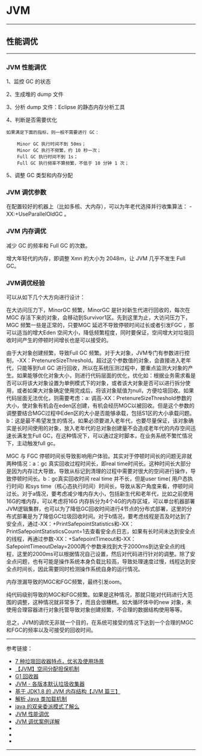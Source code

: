 # JVM

---

## 性能调优

---

### JVM 性能调优

1、监控 GC 的状态

2、生成堆的 dump 文件

3、分析 dump 文件：Eclipse 的静态内存分析工具

4、判断是否需要优化

    如果满足下面的指标，则一般不需要进行 GC：

        Minor GC 执行时间不到 50ms；
        Minor GC 执行不频繁，约 10 秒一次；
        Full GC 执行时间不到 1s；
        Full GC 执行频率不算频繁，不低于 10 分钟 1 次； 

5、调整 GC 类型和内存分配

### JVM 调优参数

在配置较好的机器上（比如多核、大内存），可以为年老代选择并行收集算法： -XX:+UseParallelOldGC 。

### JVM 内存调优

减少 GC 的频率和 Full GC 的次数。

增大年轻代的内存，即调整 Xmn 的大小为 2048m，让 JVM 几乎不发生 Full GC。

### JVM调优经验

可以从如下几个大方向进行设计：

在大访问压力下，MinorGC 频繁，MinorGC 是针对新生代进行回收的，每次在MGC 存活下来的对象，会移动到Survivor1区。先到这里为止，大访问压力下，MGC
频繁一些是正常的，只要MGC 延迟不导致停顿时间过长或者引发FGC ，那可以适当的增大Eden 空间大小，降低频繁程度，同时要保证，空间增大对垃圾回收时间产生的停顿时间增长也是可以接受的。

由于大对象创建频繁，导致Full GC 频繁。对于大对象，JVM专门有参数进行控制，-XX：PretenureSizeThreshold。超过这个参数值的对象，会直接进入老年代，只能等到full GC
进行回收，所以在系统压测过程中，要重点监测大对象的产生。如果能够优化对象大小，则进行代码层面的优化，优化如：根据业务需求看是否可以将该大对象设置为单例模式下的对象，或者该大对象是否可以进行拆分使用，或者如果大对象确定使用完成后，将该对象赋值为null，方便垃圾回收。如果代码层面无法优化，则需要考虑：a:
调高-XX：PretenureSizeThreshold参数的大小，使对象有机会在eden区创建，有机会经历MGC以被回收。但是这个参数的调整要结合MGC过程中Eden区的大小是否能够承载，包括S1区的大小承载问题。b：这是最不希望发生的情况，如果必须要进入老年代，也要尽量保证，该对象确实是长时间使用的对象，放入老年代的总对象创建量不会造成老年代的内存空间迅速长满发生Full
GC，在这种情况下，可以通过定时脚本，在业务系统不繁忙情况下，主动触发full gc。

MGC 与 FGC 停顿时间长导致影响用户体验。其实对于停顿时间长的问题无非就两种情况：a：gc 真实回收过程时间长，即real
time时间长。这种时间长大部分是因为内存过大导致，导致从标记到清理的过程中需要对很大的空间进行操作，导致停顿时间长。b：gc真实回收时间 real time 并不长，但是user time(
用户态执行时间) 和sys time（核心态执行时间）时间长，导致从客户角度来看，停顿时间过长。对于a情况，要考虑减少堆内存大小，包括新生代和老年代，比如之前使用16G的堆内存，可以考虑将16G
内存拆分为4个4G的内存区域，可以单台机器部署JVM逻辑集群，也可以为了降低GC回收时间进行4节点的分布式部署，这里的分布式部署是为了降低GC垃圾回收时间。对于b情况，要考虑线程是否及时达到了安全点，通过-XX：+PrintSafepointStatistics和-XX：PrintSafepointStatisticsCount=1去查看安全点日志，如果有长时间未达到安全点的线程，再通过参数-XX：+SafepointTimeout和-XX：SafepointTimeoutDelay=2000两个参数来找到大于2000ms到达安全点的线程，这里的2000ms可以根据情况自己设置，然后对代码进行针对的调整。除了安全点问题，也有可能是操作系统本身负载比较高，导致处理速度过慢，线程达到安全点时间长，因此需要同时检测操作系统自身的运行情况。

内存泄漏导致的MGC和FGC频繁，最终引发oom。

纯代码级别导致的MGC和FGC频繁。如果是这种情况，那就只能对代码进行大范围的调整，这种情况就非常多了，而且会很糟糕。如大循环体中的new
对象，未使用合理容器进行对象托管导致对象创建频繁，不合理的数据结构使用等等。

总之，JVM的调优无非就一个目的，在系统可接受的情况下达到一个合理的MGC和FGC的频率以及可接受的回收时间。










---

参考链接：

- [7 种垃圾回收器特点，优劣及使用场景](https://www.jianshu.com/p/5b2721b891c0)
- [【JVM】空间分配担保机制](https://www.cnblogs.com/july-sunny/p/12618054.html)
- [G1 回收器](https://blog.csdn.net/m0_37989980/article/details/112794928)
- [JVM - 各版本默认垃圾收集器](https://juejin.cn/post/7001406102621388831)
- [基于 JDK1.8 的 JVM 内存结构【JVM 篇三】](https://www.cnblogs.com/yichunguo/p/12007038.html)
- [解析 Java 类加载机制](https://www.cnblogs.com/chanshuyi/p/the_java_class_load_mechamism.html)
- [java 的双亲委派模式了解么](https://blog.csdn.net/qq_27828675/article/details/109514389)
- [JVM 性能调优](https://blog.csdn.net/zhan_lang/article/details/88567569)
- [JVM 调优案例详解](https://blog.csdn.net/m0_67393827/article/details/124288488)
- []()
- []()
- []()

---



